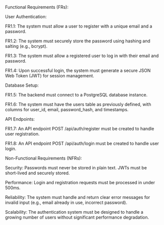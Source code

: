 Functional Requirements (FRs):

User Authentication:

FR1.1: The system must allow a user to register with a unique email and a password.

FR1.2: The system must securely store the password using hashing and salting (e.g., bcrypt).

FR1.3: The system must allow a registered user to log in with their email and password.

FR1.4: Upon successful login, the system must generate a secure JSON Web Token (JWT) for session management.

Database Setup:

FR1.5: The backend must connect to a PostgreSQL database instance.

FR1.6: The system must have the users table as previously defined, with columns for user_id, email, password_hash, and timestamps.

API Endpoints:

FR1.7: An API endpoint POST /api/auth/register must be created to handle user registration.

FR1.8: An API endpoint POST /api/auth/login must be created to handle user login.

Non-Functional Requirements (NFRs):

Security: Passwords must never be stored in plain text. JWTs must be short-lived and securely stored.

Performance: Login and registration requests must be processed in under 500ms.

Reliability: The system must handle and return clear error messages for invalid input (e.g., email already in use, incorrect password).

Scalability: The authentication system must be designed to handle a growing number of users without significant performance degradation.
